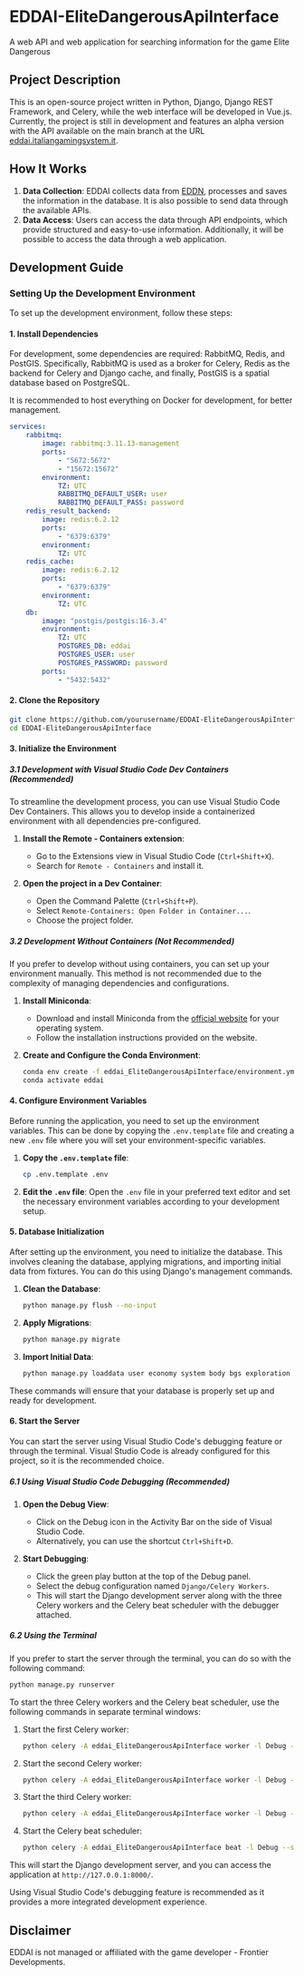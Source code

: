 # EDDAI-EliteDangerousApiInterface
A web API and web application for searching information for the game Elite Dangerous

## Project Description

This is an open-source project written in Python, Django, Django REST Framework, and Celery, while the web interface will be developed in Vue.js. Currently, the project is still in development and features an alpha version with the API available on the main branch at the URL [eddai.italiangamingsystem.it](http://eddai.italiangamingsystem.it).

## How It Works

1. **Data Collection**: EDDAI collects data from [EDDN](https://github.com/EDCD/EDDN), processes and saves the information in the database. It is also possible to send data through the available APIs.
2. **Data Access**: Users can access the data through API endpoints, which provide structured and easy-to-use information. Additionally, it will be possible to access the data through a web application.

## Development Guide

### Setting Up the Development Environment

To set up the development environment, follow these steps:

#### 1. Install Dependencies

For development, some dependencies are required: RabbitMQ, Redis, and PostGIS. Specifically, RabbitMQ is used as a broker for Celery, Redis as the backend for Celery and Django cache, and finally, PostGIS is a spatial database based on PostgreSQL.

It is recommended to host everything on Docker for development, for better management.

```yaml
services:
    rabbitmq:
        image: rabbitmq:3.11.13-management
        ports:
            - "5672:5672"
            - "15672:15672"
        environment:
            TZ: UTC
            RABBITMQ_DEFAULT_USER: user
            RABBITMQ_DEFAULT_PASS: password
    redis_result_backend:
        image: redis:6.2.12
        ports:
            - "6379:6379"
        environment:
            TZ: UTC
    redis_cache:
        image: redis:6.2.12
        ports:
            - "6379:6379"
        environment:
            TZ: UTC
    db:
        image: "postgis/postgis:16-3.4"
        environment:
            TZ: UTC
            POSTGRES_DB: eddai
            POSTGRES_USER: user
            POSTGRES_PASSWORD: password
        ports:
            - "5432:5432"
```

#### 2. Clone the Repository

```sh
git clone https://github.com/yourusername/EDDAI-EliteDangerousApiInterface.git
cd EDDAI-EliteDangerousApiInterface
```

#### 3. Initialize the Environment

##### 3.1 Development with Visual Studio Code Dev Containers (Recommended)

To streamline the development process, you can use Visual Studio Code Dev Containers. This allows you to develop inside a containerized environment with all dependencies pre-configured.

1. **Install the Remote - Containers extension**:
    - Go to the Extensions view in Visual Studio Code (`Ctrl+Shift+X`).
    - Search for `Remote - Containers` and install it.

2. **Open the project in a Dev Container**:
    - Open the Command Palette (`Ctrl+Shift+P`).
    - Select `Remote-Containers: Open Folder in Container...`.
    - Choose the project folder.

##### 3.2 Development Without Containers (Not Recommended)

If you prefer to develop without using containers, you can set up your environment manually. This method is not recommended due to the complexity of managing dependencies and configurations.

1. **Install Miniconda**:
    - Download and install Miniconda from the [official website](https://docs.conda.io/en/latest/miniconda.html) for your operating system.
    - Follow the installation instructions provided on the website.

2. **Create and Configure the Conda Environment**:
    ```sh
    conda env create -f eddai_EliteDangerousApiInterface/environment.yml
    conda activate eddai
    ```

#### 4. Configure Environment Variables

Before running the application, you need to set up the environment variables. This can be done by copying the `.env.template` file and creating a new `.env` file where you will set your environment-specific variables.

1. **Copy the `.env.template` file**:
    ```sh
    cp .env.template .env
    ```

2. **Edit the `.env` file**:
    Open the `.env` file in your preferred text editor and set the necessary environment variables according to your development setup.

#### 5. Database Initialization

After setting up the environment, you need to initialize the database. This involves cleaning the database, applying migrations, and importing initial data from fixtures. You can do this using Django's management commands.

1. **Clean the Database**:
    ```sh
    python manage.py flush --no-input
    ```

2. **Apply Migrations**:
    ```sh
    python manage.py migrate
    ```

3. **Import Initial Data**:
    ```sh
    python manage.py loaddata user economy system body bgs exploration material mining station
    ```

These commands will ensure that your database is properly set up and ready for development.

#### 6. Start the Server

You can start the server using Visual Studio Code's debugging feature or through the terminal. Visual Studio Code is already configured for this project, so it is the recommended choice.

##### 6.1 Using Visual Studio Code Debugging (Recommended)

1. **Open the Debug View**:
    - Click on the Debug icon in the Activity Bar on the side of Visual Studio Code.
    - Alternatively, you can use the shortcut `Ctrl+Shift+D`.

2. **Start Debugging**:
    - Click the green play button at the top of the Debug panel.
    - Select the debug configuration named `Django/Celery Workers`.
    - This will start the Django development server along with the three Celery workers and the Celery beat scheduler with the debugger attached.

##### 6.2 Using the Terminal

If you prefer to start the server through the terminal, you can do so with the following command:

```sh
python manage.py runserver
```

To start the three Celery workers and the Celery beat scheduler, use the following commands in separate terminal windows:

1. Start the first Celery worker:
    ```sh
    python celery -A eddai_EliteDangerousApiInterface worker -l Debug -P gevent --autoscale 50,5 -Q default -n WorkerTasck@%h
    ```

2. Start the second Celery worker:
    ```sh
    python celery -A eddai_EliteDangerousApiInterface worker -l Debug -P gevent --autoscale 50,5 -Q admin -n WorkerAdmin@%h
    ```

3. Start the third Celery worker:
    ```sh
    python celery -A eddai_EliteDangerousApiInterface worker -l Debug -P gevent --autoscale 50,5 -Q eddn -n WorkerEddn@%h
    ```

4. Start the Celery beat scheduler:
    ```sh
    python celery -A eddai_EliteDangerousApiInterface beat -l Debug --scheduler django_celery_beat.schedulers:DatabaseSchedule
    ```

This will start the Django development server, and you can access the application at `http://127.0.0.1:8000/`.

Using Visual Studio Code's debugging feature is recommended as it provides a more integrated development experience.

## Disclaimer

EDDAI is not managed or affiliated with the game developer - Frontier Developments.